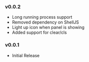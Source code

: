 ### v0.0.2
* Long running process support
* Removed dependency on ShellJS
* Light up icon when panel is showing
* Added support for clear/cls

### v0.0.1
* Initial Release
